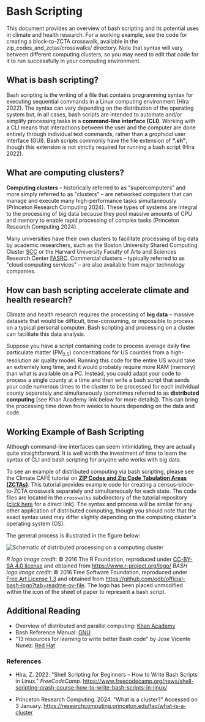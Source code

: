 # Bash Scripting
This document provides an overview of bash scripting and its potential uses in climate and health research. For a working example, see the code for creating a block-to-ZCTA crosswalk, available in the zip_codes_and_zctas/crosswalks/ directory. Note that syntax will vary between different computing clusters, so you may need to edit that code for it to run successfully in your computing environment.

## What is bash scripting?
Bash scripting is the writing of a file that contains programming syntax for executing sequential commands in a Linux computing environment (Hira 2022). The syntax can vary depending on the distribution of the operating system but, in all cases, bash scripts are intended to automate and/or simplify processing tasks in a **command-line interface (CLI)**. Working with a CLI means that interactions between the user and the computer are done entirely through individual text commands, rather than a *graphical* user interface (GUI). Bash scripts commonly have the file extension of **".sh"**, though this extension is not strictly required for running a bash script (Hira 2022). 

## What are computing clusters?
**Computing clusters** – historically referred to as "supercomputers" and more simply referred to as "clusters" – are networked computers that can manage and execute many high-performance tasks simultaneously (Princeton Research Computing 2024). These types of systems are integral to the processing of big data because they pool massive amounts of CPU and memory to enable rapid processing of complex tasks (Princeton Research Computing 2024).

Many universities have their own clusters to facilitate processing of big data by academic researchers, such as the Boston University Shared Computing Cluster [SCC](https://www.bu.edu/tech/support/research/computing-resources/scc/) or the Harvard University Faculty of Arts and Sciences Research Center [FASRC](https://www.rc.fas.harvard.edu/). Commercial clusters – typically referred to as "cloud computing services" – are also available from major technology companies.

## How can bash scripting accelerate climate and health research?
Climate and health research requires the processing of **big data** – massive datasets that would be difficult, time-consuming, or impossible to process on a typical personal computer. Bash scripting and processing on a cluster can facilitate this data analysis.

Suppose you have a script containing code to process average daily fine particulate matter (PM<sub>2.5</sub>) concentrations for US counties from a high-resolution air quality model. Running this code for the entire US would take an extremely long time, and it would probably require more RAM (memory) than what is available on a PC. Instead, you could adapt your code to process a single county at a time and then write a bash script that sends your code numerous times to the cluster to be processed for each individual county separately and simultaneously (sometimes referred to as **distributed computing** [see Khan Academy link below for more details]). This can bring the processing time down from weeks to hours depending on the data and code.

## Working Example of Bash Scripting
Although command-line interfaces can seem intimidating, they are actually quite straightforward. It is well worth the investment of time to learn the syntax of CLI and bash scripting for anyone who works with big data.

To see an example of distributed computing via bash scripting, please see the Climate CAFÉ tutorial on [**ZIP Codes and Zip Code Tabulation Areas (ZCTAs)**](https://github.com/Climate-CAFE/zip_codes_and_zctas). This tutorial provides example code for creating a census-block-to-ZCTA crosswalk separately and simultaneously for each state. The code files are located in the `crosswalks` subdirectory of the tutorial repository ([click here](https://github.com/Climate-CAFE/zip_codes_and_zctas/tree/main/crosswalks) for a direct link). The syntax and process will be similar for any other application of distributed computing, though you should note that the exact syntax used may differ slightly depending on the computing cluster's operating system (OS).

The general process is illustrated in the figure below:

![Schematic of distributed processing on a computing cluster](https://github.com/Climate-CAFE/tutorials_working/blob/main/bash_scripting/figures/distributed_processing_schematic.png)

*R logo image credit*: © 2016 The R Foundation, reproduced under [CC-BY-SA 4.0 license](https://creativecommons.org/licenses/by-sa/4.0/) and obtained from https://www.r-project.org/logo/
*BASH logo image credit*: © 2016 Free Software Foundation, reproduced under [Free Art License 1.3](https://artlibre.org/licence/lal/en/) and obtained from https://github.com/odb/official-bash-logo?tab=readme-ov-file. The logo has been placed unmodified within the icon of the sheet of paper to represent a bash script.

## Additional Reading
- Overview of distributed and parallel computing: [Khan Academy](https://www.khanacademy.org/computing/ap-computer-science-principles/algorithms-101/x2d2f703b37b450a3:parallel-and-distributed-computing/a/distributed-computing)
- Bash Reference Manual: [GNU](https://www.gnu.org/software/bash/manual/bash.html)
- "13 resources for learning to write better Bash code" by Jose Vicente Nunez: [Red Hat](https://www.redhat.com/sysadmin/learn-bash-scripting)

### References
- Hira, Z. 2022. "Shell Scripting for Beginners – How to Write Bash Scripts in Linux." *FreeCodeCamp*. https://www.freecodecamp.org/news/shell-scripting-crash-course-how-to-write-bash-scripts-in-linux/

- Princeton Research Computing. 2024. "What is a cluster?" Accessed on 3 January. https://researchcomputing.princeton.edu/faq/what-is-a-cluster
